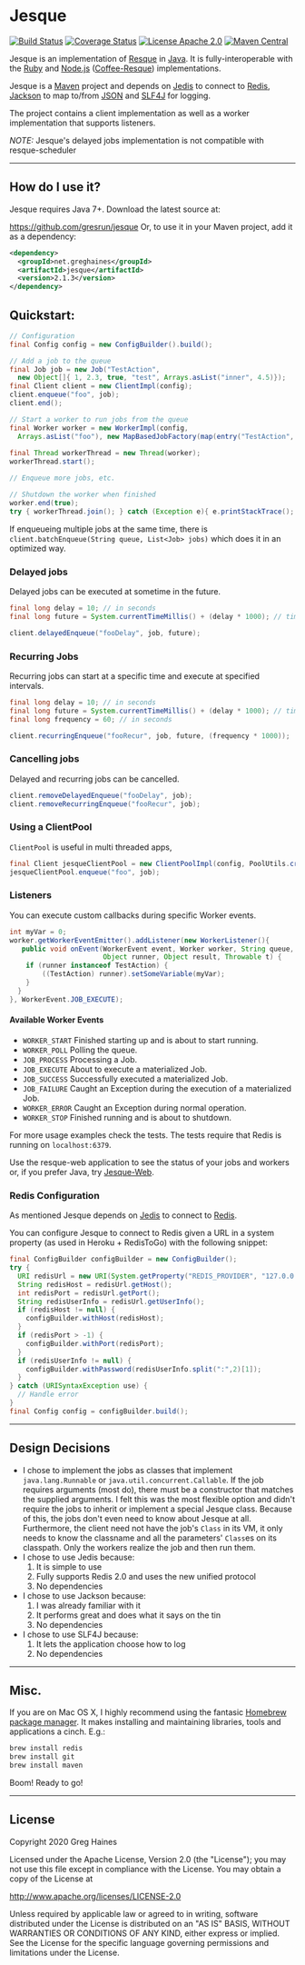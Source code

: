 # Jesque

[![Build Status](https://img.shields.io/endpoint.svg?url=https%3A%2F%2Factions-badge.atrox.dev%2Fgresrun%2Fjesque%2Fbadge%3Fref%3Dmaster&style=flat&label=build&logo=none)](https://actions-badge.atrox.dev/gresrun/jesque/goto?ref=master) [![Coverage Status](https://codecov.io/gh/gresrun/jesque/branch/master/graph/badge.svg?token=gbXcqIQTZD)](https://codecov.io/gh/gresrun/jesque) [![License Apache 2.0](http://img.shields.io/badge/license-Apache%202.0-blue.svg)](https://github.com/gresrun/jesque/blob/master/LICENSE) [![Maven Central](https://img.shields.io/maven-central/v/net.greghaines/jesque.svg)](http://search.maven.org/#search%7Cgav%7C1%7Cg%3A%22net.greghaines%22%20AND%20a%3A%22jesque%22)

Jesque is an implementation of [Resque](https://github.com/resque/resque) in [Java](http://www.oracle.com/technetwork/java/index.html). It is fully-interoperable with the [Ruby](http://www.ruby-lang.org/en/) and [Node.js](http://nodejs.org/) ([Coffee-Resque](https://github.com/technoweenie/coffee-resque)) implementations.

Jesque is a [Maven](http://maven.apache.org/) project and depends on [Jedis](https://github.com/xetorthio/jedis) to connect to [Redis](http://redis.io/), [Jackson](https://github.com/FasterXML/jackson) to map to/from [JSON](http://json.org/) and [SLF4J](http://slf4j.org/) for logging.

The project contains a client implementation as well as a worker implementation that supports listeners.

*NOTE:* Jesque's delayed jobs implementation is not compatible with resque-scheduler

***

## How do I use it?

Jesque requires Java 7+. Download the latest source at:

  https://github.com/gresrun/jesque
Or, to use it in your Maven project, add it as a dependency:

```xml
<dependency>
  <groupId>net.greghaines</groupId>
  <artifactId>jesque</artifactId>
  <version>2.1.3</version>
</dependency>
```

## Quickstart:

```java
// Configuration
final Config config = new ConfigBuilder().build();

// Add a job to the queue
final Job job = new Job("TestAction",
  new Object[]{ 1, 2.3, true, "test", Arrays.asList("inner", 4.5)});
final Client client = new ClientImpl(config);
client.enqueue("foo", job);
client.end();

// Start a worker to run jobs from the queue
final Worker worker = new WorkerImpl(config,
  Arrays.asList("foo"), new MapBasedJobFactory(map(entry("TestAction", TestAction.class))));
  
final Thread workerThread = new Thread(worker);
workerThread.start();

// Enqueue more jobs, etc.

// Shutdown the worker when finished
worker.end(true);
try { workerThread.join(); } catch (Exception e){ e.printStackTrace(); }
```

If enqueueing multiple jobs at the same time, there is `client.batchEnqueue(String queue, List<Job> jobs)` which does it
in an optimized way.

### Delayed jobs
Delayed jobs can be executed at sometime in the future.
```java
final long delay = 10; // in seconds
final long future = System.currentTimeMillis() + (delay * 1000); // timestamp

client.delayedEnqueue("fooDelay", job, future);
```

### Recurring Jobs
Recurring jobs can start at a specific time and execute at specified intervals. 
```java
final long delay = 10; // in seconds
final long future = System.currentTimeMillis() + (delay * 1000); // timestamp
final long frequency = 60; // in seconds

client.recurringEnqueue("fooRecur", job, future, (frequency * 1000));
```

### Cancelling jobs
Delayed and recurring jobs can be cancelled.
```java
client.removeDelayedEnqueue("fooDelay", job);
client.removeRecurringEnqueue("fooRecur", job);
```

### Using a ClientPool
`ClientPool` is useful in multi threaded apps, 
```java
final Client jesqueClientPool = new ClientPoolImpl(config, PoolUtils.createJedisPool(config));
jesqueClientPool.enqueue("foo", job);
```

### Listeners
You can execute custom callbacks during specific Worker events.
```java
int myVar = 0;
worker.getWorkerEventEmitter().addListener(new WorkerListener(){
   public void onEvent(WorkerEvent event, Worker worker, String queue, Job job, 
					   Object runner, Object result, Throwable t) {
    if (runner instanceof TestAction) {
        ((TestAction) runner).setSomeVariable(myVar);
    }
  }
}, WorkerEvent.JOB_EXECUTE);
```

#### Available Worker Events

* `WORKER_START` Finished starting up and is about to start running.
* `WORKER_POLL` Polling the queue.
* `JOB_PROCESS` Processing a Job.
* `JOB_EXECUTE` About to execute a materialized Job.
* `JOB_SUCCESS` Successfully executed a materialized Job.
* `JOB_FAILURE` Caught an Exception during the execution of a materialized Job.
* `WORKER_ERROR` Caught an Exception during normal operation.
* `WORKER_STOP` Finished running and is about to shutdown.

For more usage examples check the tests. The tests require that Redis is running on `localhost:6379`.

Use the resque-web application to see the status of your jobs and workers or, if you prefer Java, try [Jesque-Web](https://github.com/gresrun/jesque-web).

### Redis Configuration

As mentioned Jesque depends on [Jedis](https://github.com/xetorthio/jedis) to connect to [Redis](http://redis.io/).

You can configure Jesque to connect to Redis given a URL in a system property (as used in Heroku + RedisToGo) with the following snippet:

```java
final ConfigBuilder configBuilder = new ConfigBuilder();
try {
  URI redisUrl = new URI(System.getProperty("REDIS_PROVIDER", "127.0.0.1"));
  String redisHost = redisUrl.getHost();
  int redisPort = redisUrl.getPort();
  String redisUserInfo = redisUrl.getUserInfo();
  if (redisHost != null) {
    configBuilder.withHost(redisHost);
  }
  if (redisPort > -1) {
    configBuilder.withPort(redisPort);
  }
  if (redisUserInfo != null) {
    configBuilder.withPassword(redisUserInfo.split(":",2)[1]);
  }
} catch (URISyntaxException use) {
  // Handle error
}
final Config config = configBuilder.build();
```

***

## Design Decisions

* I chose to implement the jobs as classes that implement `java.lang.Runnable` or `java.util.concurrent.Callable`. If the job requires arguments (most do), there must be a constructor that matches the supplied arguments. I felt this was the most flexible option and didn't require the jobs to inherit or implement a special Jesque class. Because of this, the jobs don't even need to know about Jesque at all. Furthermore, the client need not have the job's `Class` in its VM, it only needs to know the classname and all the parameters' `Class`es on its classpath. Only the workers realize the job and then run them.
* I chose to use Jedis because:
  1. It is simple to use
  2. Fully supports Redis 2.0 and uses the new unified protocol
  3. No dependencies
* I chose to use Jackson because:
  1. I was already familiar with it
  2. It performs great and does what it says on the tin
  3. No dependencies
* I chose to use SLF4J because:
  1. It lets the application choose how to log
  2. No dependencies

***

## Misc.

If you are on Mac OS X, I highly recommend using the fantasic [Homebrew package manager](https://github.com/mxcl/homebrew). It makes installing and maintaining libraries, tools and applications a cinch. E.g.:

```bash
brew install redis
brew install git
brew install maven
```

Boom! Ready to go!

***

## License

Copyright 2020 Greg Haines

Licensed under the Apache License, Version 2.0 (the "License");
you may not use this file except in compliance with the License.
You may obtain a copy of the License at

   <http://www.apache.org/licenses/LICENSE-2.0>

Unless required by applicable law or agreed to in writing, software
distributed under the License is distributed on an "AS IS" BASIS,
WITHOUT WARRANTIES OR CONDITIONS OF ANY KIND, either express or implied.
See the License for the specific language governing permissions and
limitations under the License.
